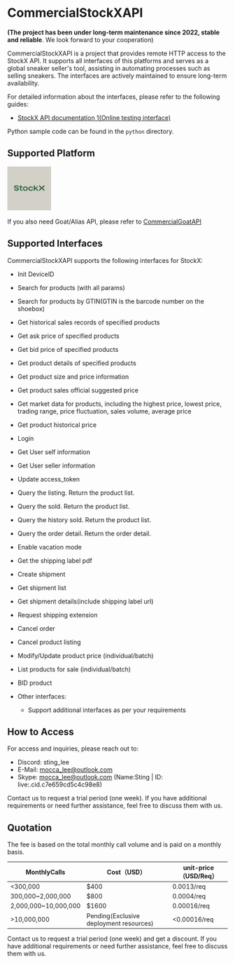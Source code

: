 # CommercialStockXAPI

**(The project has been under long-term maintenance since 2022, stable and reliable**. We look forward to your cooperation)

CommercialStockXAPI is a project that provides remote HTTP access to the StockX API. It supports all interfaces of this platforms and serves as a global sneaker seller's tool, assisting in automating processes such as selling sneakers. The interfaces are actively maintained to ensure long-term availability.

For detailed information about the interfaces, please refer to the following guides:
- [StockX API documentation 1(Online testing interface)](https://api.spiderx.cc/api/stockx/docs)

Python sample code can be found in the `python` directory.

## Supported Platform
<img src="/res/stockx.jpg" width="100" height="100" alt="StockX"/><br/>

If you also need Goat/Alias API, please refer to [CommercialGoatAPI](https://github.com/Sting-Lee/CommercialGoatAPI/)

## Supported Interfaces

CommercialStockXAPI supports the following interfaces for StockX:

  - Init DeviceID
  - Search for products (with all params)
  - Search for products by GTIN(GTIN is the barcode number on the shoebox)
  - Get historical sales records of specified products
  - Get ask price of specified products
  - Get bid price of specified products
  - Get product details of specified products
  - Get product size and price information
  - Get product sales official suggested price
  - Get market data for products, including the highest price, lowest price, trading range, price fluctuation, sales volume, average price
  - Get product historical price
  - Login
  - Get User self information
  - Get User seller information
  - Update access_token
  - Query the listing. Return the product list.
  - Query the sold. Return the product list.
  - Query the history sold. Return the product list.
  - Query the order detail. Return the order detail.
  - Enable vacation mode
  - Get the shipping label pdf
  - Create shipment
  - Get shipment list
  - Get shipment details(include shipping label url)
  - Request shipping extension
  - Cancel order
  - Cancel product listing
  - Modify/Update product price (individual/batch)
  - List products for sale (individual/batch)
  - BID product

  - Other interfaces:
    - Support additional interfaces as per your requirements

## How to Access

For access and inquiries, please reach out to:

- Discord: sting_lee
- E-Mail: mocca_lee@outlook.com
- Skype: mocca_lee@outlook.com (Name:Sting | ID: live:.cid.c7e659cd5c4c98e8)

Contact us to request a trial period (one week). If you have additional requirements or need further assistance, feel free to discuss them with us.

## Quotation

The fee is based on the total monthly call volume and is paid on a monthly basis.

| MonthlyCalls         | Cost（USD）                             | unit-price（USD/Req） |
| -------------------- | --------------------------------------- | --------------------- |
| <300,000             | $400                                    | 0.0013/req            |
| 300,000~2,000,000    | $800                                    | 0.0004/req            |
| 2,000,000~10,000,000 | $1600                                   | 0.00016/req           |
| >10,000,000          | Pending(Exclusive deployment resources) | <0.00016/req          |

Contact us to request a trial period (one week) and get a discount. 
If you have additional requirements or need further assistance, feel free to discuss them with us.
